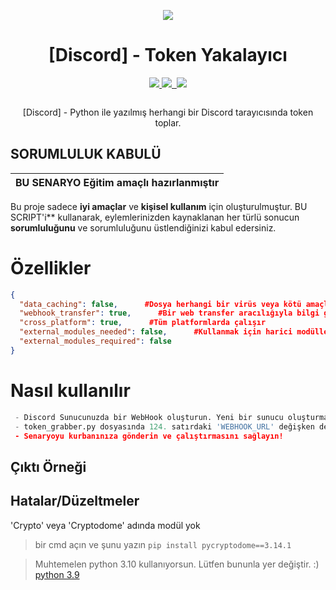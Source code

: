 <p align="center">
  <img src="https://i.discord.fr/PSS.png">
</p>

<h1 align="center">[Discord] - Token Yakalayıcı</h1>
<p align="center">
  <a href="https://www.python.org">
    <img src="https://img.shields.io/badge/Python-3-informational.svg">
  </a>
  <a href="https://github.com/albayhan">
    <img src="https://img.shields.io/badge/covarage-100%25-fluogreen">
  </a>
  <a href="https://github.com/albayhan">
    <img src="">
  </a>
  <a href="https://github.com/albayhan">
    <img src="https://gpvc.arturio.dev/AstraaDev">
  </a>
    <p align="center"> <a href="https://twitter.com/" target="blank">
    <img src="e" alt=""/></a>
  </a>
</p>

<p align="center">
  [Discord] - Python ile yazılmış herhangi bir Discord tarayıcısında token toplar.
</p>

## SORUMLULUK KABULÜ

|BU SENARYO **Eğitim amaçlı hazırlanmıştır**|
|-------------------------------------------------|
Bu proje sadece **iyi amaçlar** ve **kişisel kullanım** için oluşturulmuştur.
BU SCRIPT'i** kullanarak, eylemlerinizden kaynaklanan her türlü sonucun **sorumluluğunu** ve sorumluluğunu üstlendiğinizi kabul edersiniz.

# Özellikler
```json
{
  "data_caching": false,      #Dosya herhangi bir virüs veya kötü amaçlı şey içermez
  "webhook_transfer": true,      #Bir web transfer aracılığıyla bilgi gönderir
  "cross_platform": true,      #Tüm platformlarda çalışır
  "external_modules_needed": false,      #Kullanmak için harici modüllere gerek yok
  "external_modules_required": false
}
```

# Nasıl kullanılır
```python
 - Discord Sunucunuzda bir WebHook oluşturun. Yeni bir sunucu oluşturmanızı tavsiye ederim!
 - token_grabber.py dosyasında 124. satırdaki 'WEBHOOK_URL' değişken değerini Discord WebHook URL'niz olarak değiştirin.
 - Senaryoyu kurbanınıza gönderin ve çalıştırmasını sağlayın!
```

## Çıktı Örneği

## Hatalar/Düzeltmeler

'Crypto' veya 'Cryptodome' adında modül yok
> bir cmd açın ve şunu yazın `pip install pycryptodome==3.14.1`

> Muhtemelen python 3.10 kullanıyorsun. Lütfen bununla yer değiştir. :) [python 3.9](https://www.python.org/downloads/release/python-3913/)
